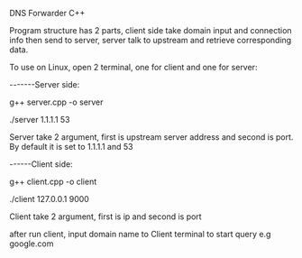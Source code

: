 
DNS Forwarder C++

Program structure has 2 parts, client side take domain input and connection info then send to server, server talk to upstream and retrieve corresponding data.

To use on Linux, open 2 terminal, one for client and one for server:

-------Server side:

g++ server.cpp -o server

./server 1.1.1.1 53

Server take 2 argument, first is upstream server address and second is port.
By default it is set to 1.1.1.1 and 53

------Client side:

g++ client.cpp -o client

./client 127.0.0.1 9000

Client take 2 argument, first is ip and second is port

after run client, input domain name to Client terminal to start query
e.g google.com
